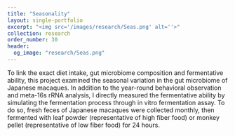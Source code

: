 ```yaml
---
title: "Seasonality"
layout: single-portfolio
excerpt: "<img src='/images/research/Seas.png' alt=''>"
collection: research
order_number: 30
header: 
  og_image: "research/Seas.png"
---
```


To link the exact diet intake, gut microbiome composition and fermentative ability, this project examined the seasonal variation in the gut microbiome of Japanese macaques. In addition to the year-round behavioral observation and meta-16s rRNA analysis, I directly measured the fermentative ability by simulating the fermentation process through in vitro fermentation assay. To do so, fresh feces of Japanese macaques were collected monthly, then fermented with leaf powder (representative of high fiber food) or monkey pellet (representative of low fiber food) for 24 hours.

